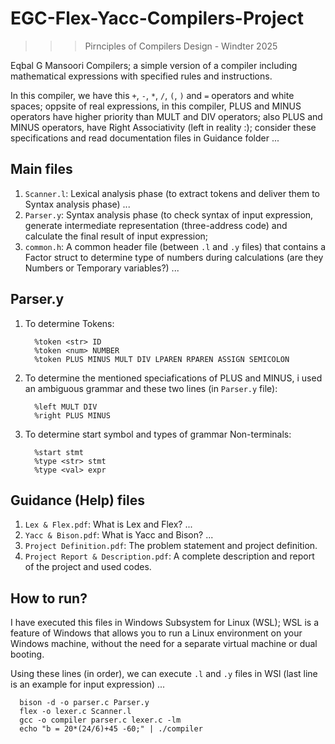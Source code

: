 # EGC-Flex-Yacc-Compilers-Project
>>> Pirnciples of Compilers Design - Windter 2025

Eqbal G Mansoori Compilers; a simple version of a compiler including mathematical expressions with specified rules and instructions. 

In this compiler, we have this <code>+</code>, <code>-</code>, <code>*</code>, <code>/</code>, <code>(</code>, <code>)</code> and <code>=</code> operators and white spaces; oppsite of real expressions, in this compiler, PLUS and MINUS operators have higher priority than MULT and DIV operators; also PLUS and MINUS operators, have Right Associativity (left in reality :); consider these specifications and read documentation files in Guidance folder ...

## Main files
1) <code>Scanner.l</code>: Lexical analysis phase (to extract tokens and deliver them to Syntax analysis phase) ...
2) <code>Parser.y</code>: Syntax analysis phase (to check syntax of input expression, generate intermediate representation (three-address code) and calculate the final result of input expression;
3) <code>common.h</code>: A common header file (between <code>.l</code> and <code>.y</code> files) that contains a Factor struct to determine type of numbers during calculations (are they Numbers or Temporary variables?) ...

## Parser.y
1) To determine Tokens:
   
         %token <str> ID
         %token <num> NUMBER
         %token PLUS MINUS MULT DIV LPAREN RPAREN ASSIGN SEMICOLON
2) To determine the mentioned speciafications of PLUS and MINUS, i used an ambiguous grammar and these two lines (in <code>Parser.y</code> file):
   
         %left MULT DIV
         %right PLUS MINUS
3) To determine start symbol and types of grammar Non-terminals:
   
         %start stmt
         %type <str> stmt
         %type <val> expr
   

## Guidance (Help) files
1) <code>Lex & Flex.pdf</code>: What is Lex and Flex? ...
2) <code>Yacc & Bison.pdf</code>: What is Yacc and Bison? ...
3) <code>Project Definition.pdf</code>: The problem statement and project definition.
4) <code>Project Report & Description.pdf</code>: A complete description and report of the project and used codes.

## How to run?
I have executed this files in Windows Subsystem for Linux (WSL); WSL is a feature of Windows that allows you to run a Linux environment on your Windows machine, without the need for a separate virtual machine or dual booting.

Using these lines (in order), we can execute <code>.l</code> and <code>.y</code> files in WSl (last line is an example for input expression) ...

      bison -d -o parser.c Parser.y
      flex -o lexer.c Scanner.l
      gcc -o compiler parser.c lexer.c -lm
      echo "b = 20*(24/6)+45 -60;" | ./compiler
